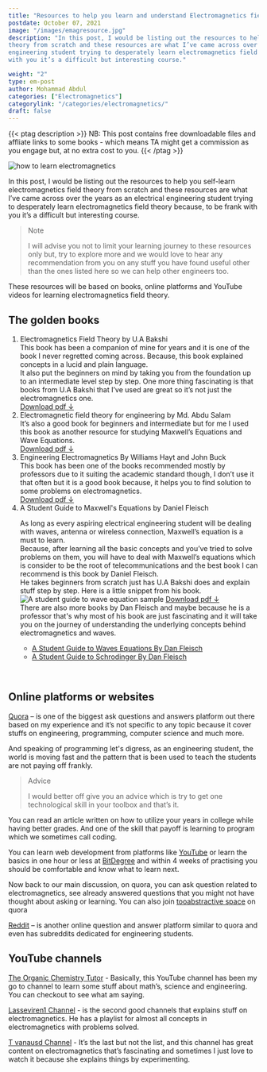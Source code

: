 ```yaml
---
title: "Resources to help you learn and understand Electromagnetics field theory from scratch"
postdate: October 07, 2021
image: "/images/emagresource.jpg"
description: "In this post, I would be listing out the resources to help you self-learn electromagnetics field
theory from scratch and these resources are what I’ve came across over the years as an electrical
engineering student trying to desperately learn electromagnetics field theory because, to be frank
with you it’s a difficult but interesting course."

weight: "2"
type: em-post
author: Mohammad Abdul
categories: ["Electromagnetics"]
categorylink: "/categories/electromagnetics/"
draft: false
---
```


{{< ptag description >}}
NB: This post contains free downloadable files and affliate links to some books - which means TA might get a
commission as you engage but, at no extra cost to you.
{{< /ptag >}}

<div class="content">
<img src="/images/emagresource.jpg" alt="how to learn electromagnetics">
<p>
In this post, I would be listing out the resources to help you self-learn electromagnetics field
theory from scratch and these resources are what I’ve came across over the years as an electrical
engineering student trying to desperately learn electromagnetics field theory because, to be frank
with you it’s a difficult but interesting course.
</p>
<blockquote class="blockquote">
<p class="little-nugget">Note</p>
<p class="quote-text">
I will advise you not to limit your learning journey to these resources only but, try to explore
more and we would love to hear any recommendation from you on any stuff you have found useful
other than the ones listed here so we can help other engineers too.
</p>
</blockquote>
<p>
</p>

<p>
These resources will be based on books, online platforms and YouTube videos for learning
electromagnetics field theory.
</p>
<h2>The golden books</h2>

<ol>
<li>
<span class="text-emphasis">Electromagnetics Field Theory by U.A Bakshi</span>
<br>
This book has been a companion of mine for years and it is one of the book I never regretted
coming across. Because, this book explained concepts in a lucid and plain language.
<br>
It also put the beginners on mind by taking you from the foundation up to an intermediate level
step by step.
One more thing fascinating is that books from U.A Bakshi that I’ve used are great so it’s not
just the electromagnetics one.
<br>
<a href="https://mega.nz/file/KqgHBYrA#WXCQeP9MY4Zo8SAJn1QJ9aD70jDYwbBS-E45hMGQvFc" target="_blank"
class="links-to-others">Download pdf &darr;</a>
</li>
<li>
<span class="text-emphasis">Electromagnetic field theory for engineering by Md. Abdu Salam</span>
<br>
It’s also a good book for beginners and intermediate but for me I used this book as another
resource for studying Maxwell’s Equations and Wave Equations.
<br>
<a href="https://mega.nz/file/jqxDhYrB#OzBG1ha0LkoLjG2XnPku9EKzHMnHCQTRwsH2xNJJyXo" target="_blank"
class="links-to-others">Download pdf &darr;</a>
</li>
<li>
<span class="text-emphasis">Engineering Electromagnetics By Williams Hayt and John Buck</span>
<br>
This book has been one of the books recommended mostly by professors due to it suiting the
academic standard though, I don’t use it that often but it is a good book because, it helps you
to find solution to some problems on electromagnetics. <br>
<a href="https://mega.nz/file/C2RT3CTR#s1wolYwjoW1wdAUGe8E6w91SaUw_9yKWLZOMmG-8j60" target="_blank"
class="links-to-others">Download pdf &darr;</a>
</li>
<li>
<span class="text-emphasis">A Student Guide to Maxwell's Equations by Daniel Fleisch</span>
<br>

As long as every aspiring electrical engineering student will be dealing with waves, antenna or
wireless connection,
Maxwell’s equation is a must to learn. <br> Because, after learning all the basic concepts and
you’ve
tried to solve problems on them, you will have to deal with Maxwell’s equations which is
consider
to be the root of telecommunications and the best book I can recommend is this book by Daniel
Fleisch.
<br>
He takes beginners from scratch just has U.A Bakshi does and explain stuff step by step. Here is
a little snippet from his book.
<img src="/images/danmaxwellshowcase.jpg" alt="A student guide to wave equation sample">
<a href="https://mega.nz/file/b3p02I7L#RokIa0PXNp97bze4ju27cqa8RN8oknsVK-mf7aeFOZU" target="_blank"
class="links-to-others">Download pdf &darr;</a>
<br>
There are also more books by Dan Fleisch and maybe because he is a professor that's why most of
his book
are just fascinating and it will take you on the journey of understanding the underlying
concepts
behind electromagnetics and waves.

<ul>
<li><a href="https://amzn.to/2XGUJFu" class="links-to-article">A Student Guide to Waves Equations By Dan
   Fleisch</a></li>
<li><a href="https://amzn.to/39kcBs3" class="links-to-article">A Student Guide to Schrodinger By Dan
   Fleisch</a></li>

</ul>

</li>

</ol>
<br>
<h2> Online platforms or websites</h2>

<p>
<span class="text-emphasis"><a href="https://www.quora.com/" class="links-to-others">Quora</a></span> – is one
of the
biggest ask questions and answers platform out there based on my experience and it’s not specific to
any topic because it cover stuffs on engineering, programming, computer science and much more.
</p>
<p>

And speaking of programming let's digress, as an engineering student, the world is moving fast and
the pattern that is been used to teach the students are not paying off frankly.

</p>
<blockquote class="blockquote">
<p class="little-nugget">Advice</p>
<p class="quote-text">

I would better off give you an advice which is try to get one technological skill in your
toolbox and that’s it.</p>

</blockquote>
<p> You can read an article written on how to utilize your years in college while having better grades.
And one of the skill that payoff is learning to program which we sometimes call coding.
</p>

<p>
You can learn web development from platforms like <a href="https://youtube.com" class="links-to-others">YouTube</a> 
or learn the basics in one hour or less at  
<a class="links-to-others" href="https://shareasale.com/r.cfm?b=1719480&u=2984200&m=104000&urllink=&afftrack=">BitDegree</a>
and
within 4 weeks of practising you should be
comfortable and know what to learn next.
</p>

<p>
Now back to our main discussion, on quora, you can ask question related to electromagnetics, see
already answered questions that you might not have thought about asking or learning. You can also join <a href=" https://tooabstractive.quora.com" class="links-to-others">tooabstractive
space</a> on quora
</p>

<p>
<span class="text-emphasis"><a href="https://www.reddit.com/" class="links-to-others">Reddit</a></span> – is another online question and answer platform similar to quora and even has subreddits dedicated for engineering students.</p>

<h2>YouTube channels </h2>
<p>
<span class="text-emphasis"><a href="https://www.youtube.com/channel/UCEWpbFLzoYGPfuWUMFPSaoA"
class="links-to-others"> The Organic Chemistry Tutor</a></span> -
Basically, this YouTube channel has been my go to channel to learn some stuff about math’s, science
and
engineering. You can checkout to see what am saying.
</p>
<p>
<span class="text-emphasis"><a href="https://www.youtube.com/channel/UC6x7DywfEqLg-3Cg_JnyTlg"
class="links-to-others"> Lasseviren1 Channel</a></span> -
is the second good channels that explains stuff on electromagnetics. He has a
playlist for almost all concepts in electromagnetics with problems solved.
</p>
<p>
<span class="text-emphasis"><a href="https://www.youtube.com/channel/UClAUb1ccNFYA4emRLT_NU7w"
class="links-to-others"> T vanausd Channel</a></span> -
It’s the last but not the list, and this channel has great content on electromagnetics that’s
fascinating
and sometimes I just love to watch it because she explains things by experimenting.
</p>

</div>
